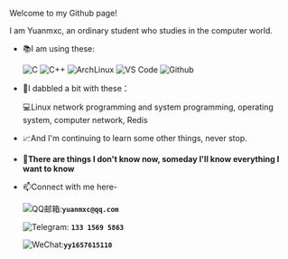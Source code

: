 Welcome to my Github page!

 I am Yuanmxc, an ordinary student who studies in the computer world.

- 📚I am using these:

  ![C](https://img.shields.io/badge/C-00599C?logo=c&logoColor=white)
  ![C++](https://img.shields.io/badge/C%2B%2B-00599C?logo=c%2B%2B&logoColor=white)
  ![ArchLinux](https://img.shields.io/badge/Arch_Linux-1793D1?logo=arch-linux&logoColor=white)
  ![VS Code](https://img.shields.io/badge/-VS%20Code-007ACC?&logo=visual-studio-code)
  ![Github](https://img.shields.io/badge/GitHub-100000?logo=github&logoColor=white)

- 🧐I dabbled a bit with these：

  💻Linux network programming and system programming, operating system, computer network, Redis

- 📈And I'm continuing to learn some other things, never stop.

- 👩‍**There are things I don't know now, someday I'll know everything I want to know**

- 📫Connect with me here-

  ![QQ邮箱](https://img.shields.io/badge/QQ%20Mail-12B7F5?logo=tencentqq&logoColor=white):**`yuanmxc@qq.com`**

  ![Telegram](https://img.shields.io/badge/Telegram-2CA5E0?&logo=telegram&logoColor=white): **`133 1569 5863`**

  ![WeChat](https://img.shields.io/badge/WeChat-07C160?&logo=&wechat&logoColor=white):**`yy1657615110`**
